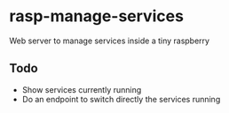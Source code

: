 # rasp-manage-services
Web server to manage services inside a tiny raspberry

## Todo
- Show services currently running
- Do an endpoint to switch directly the services running
